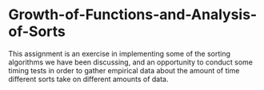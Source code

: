 # Growth-of-Functions-and-Analysis-of-Sorts
This assignment is an exercise in implementing some of the sorting algorithms we have been discussing, and an opportunity to conduct some timing tests in order to gather empirical data about the amount of time different sorts take on different amounts of data.
